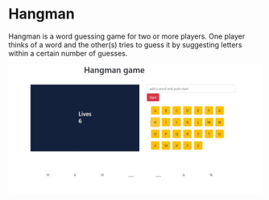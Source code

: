 # Hangman

Hangman is a word guessing game for two or more players. One player thinks of a word and the other(s) tries to guess it by suggesting letters within a certain number of guesses.

![img](assets/hangman.JPG)

